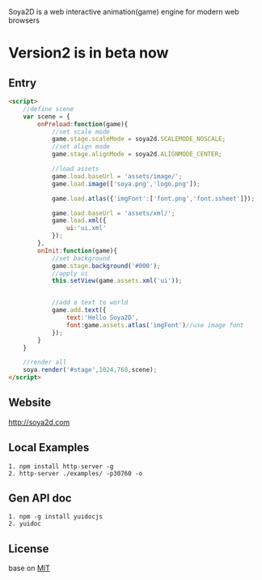 Soya2D is a web interactive animation(game) engine for modern web browsers

# Version2 is in beta now

## Entry

```html
<script>
    //define scene
    var scene = {
        onPreload:function(game){
            //set scale mode
            game.stage.scaleMode = soya2d.SCALEMODE_NOSCALE;
            //set align mode
            game.stage.alignMode = soya2d.ALIGNMODE_CENTER;

            //load assets
            game.load.baseUrl = 'assets/image/';
            game.load.image(['soya.png','logo.png']);

            game.load.atlas({'imgFont':['font.png','font.ssheet']});

            game.load.baseUrl = 'assets/xml/';
            game.load.xml({
                ui:'ui.xml'
            });
        },
        onInit:function(game){
            //set background
            game.stage.background('#000');
            //apply ui
            this.setView(game.assets.xml('ui'));


            //add a text to world
            game.add.text({
                text:'Hello Soya2D',
                font:game.assets.atlas('imgFont')//use image font
            });
        }
    }

    //render all
    soya.render('#stage',1024,768,scene);
</script>
```
## Website
http://soya2d.com

## Local Examples

```
1. npm install http-server -g
2. http-server ./examples/ -p30760 -o
```

## Gen API doc

```
1. npm -g install yuidocjs
2. yuidoc
```

## License
base on [MIT](http://opensource.org/licenses/MIT)